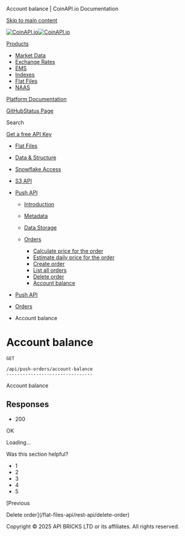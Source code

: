 Account balance | CoinAPI.io Documentation




[Skip to main content](#__docusaurus_skipToContent_fallback)

[![CoinAPI.io](/img/logo.svg)![CoinAPI.io](/img/logo.svg)](https://www.coinapi.io)

[Products](/flat-files-api/rest-api/account-balance)

* [Market Data](/market-data/)
* [Exchange Rates](/exchange-rates-api/)
* [EMS](/ems-api/)
* [Indexes](/indexes-api/)
* [Flat Files](/flat-files-api/)
* [NAAS](/naas-api/)

[Platform Documentation](/general/authentication)

[GitHub](https://github.com/api-bricks/api-bricks-sdk)[Status Page](https://status.coinapi.io)

Search

[Get a free API Key](https://console.coinapi.io/?link=/apikeys/create)

* [Flat Files](/flat-files-api/)
* [Data & Structure](/flat-files-api/data-types/)
* [Snowflake Access](/flat-files-api/snowflake/)
* [S3 API](/flat-files-api/s3-api/)
* [Push API](/flat-files-api/rest-api/push-api)

  + [Introduction](/flat-files-api/rest-api/push-api)
  + [Metadata](/flat-files-api/rest-api/metadata)
  + [Data Storage](/flat-files-api/rest-api/data-storage)
  + [Orders](/flat-files-api/rest-api/orders)

    - [Calculate price for the order](/flat-files-api/rest-api/calculate-price-for-the-order)
    - [Estimate daily price for the order](/flat-files-api/rest-api/estimate-daily-price-for-the-order)
    - [Create order](/flat-files-api/rest-api/create-order)
    - [List all orders](/flat-files-api/rest-api/list-all-orders)
    - [Delete order](/flat-files-api/rest-api/delete-order)
    - [Account balance](/flat-files-api/rest-api/account-balance)

* [Push API](/flat-files-api/rest-api/push-api)
* [Orders](/flat-files-api/rest-api/orders)
* Account balance

Account balance
===============

```
GET

/api/push-orders/account-balance
--------------------------------
```

Account balance

Responses[​](/flat-files-api/rest-api/account-balance#responses "Direct link to Responses")
-------------------------------------------------------------------------------------------

* 200

OK

Loading...

Was this section helpful?

* 1
* 2
* 3
* 4
* 5

[Previous

Delete order](/flat-files-api/rest-api/delete-order)

Copyright © 2025 API BRICKS LTD or its affiliates. All rights reserved.